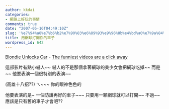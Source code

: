 ```yaml
---
author: kkdai
categories:
- 網路上好玩的事情
comments: true
date: "2007-05-16T04:49:10Z"
slug: '%e7%94%a8%e7%b6%b2%e7%90%83%e6%89%93%e9%96%8b%e4%bd%a0%e7%9a%84%e8%bb%8a%e5%ad%90'
title: 用網球打開你的車子
wordpress_id: 642
---
```


  
[Blondie Unlocks Car](http://www.metacafe.com/watch/410981/blondie_unlocks_car/) - [The funniest videos are a click away](http://www.metacafe.com/)

這部影片有點小嚇人~~ 嚇人的不是那個拿著網球的美少女會把網球吃掉~~ 而是~~ 他要表演一個很特別的表演~~ 

(高雄十八招??) ㄟ~~~ 你的眼神色色的

他要表演的是~ 一個防護再好的車子~~~ 只要用一顆網球就可以打開~~ 不過~~ 應該是只有舊的車子才會吧??
